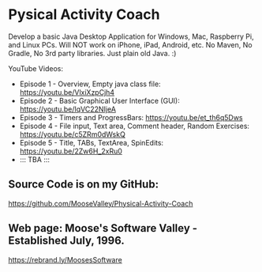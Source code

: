 # Pysical Activity Coach

Develop a basic Java Desktop Application for Windows, Mac, Raspberry Pi, and Linux PCs.
Will NOT work on iPhone, iPad, Android, etc.
No Maven, No Gradle, No 3rd party libraries.  Just plain old Java. :)

YouTube Videos:
* Episode 1 - Overview, Empty java class file: https://youtu.be/VlxiXzpCjh4
* Episode 2 - Basic Graphical User Interface (GUI): https://youtu.be/IqVC22NIjeA
* Episode 3 - Timers and ProgressBars: https://youtu.be/et_th6q5Dws
* Episode 4 - File input, Text area, Comment header, Random Exercises: https://youtu.be/c5ZRm0dWskQ
* Episode 5 - Title, TABs, TextArea, SpinEdits: https://youtu.be/2Zw6H_2xRu0
* ::: TBA :::

## Source Code is on my GitHub:
https://github.com/MooseValley/Physical-Activity-Coach

## Web page: Moose's Software Valley - Established July, 1996.
https://rebrand.ly/MoosesSoftware
